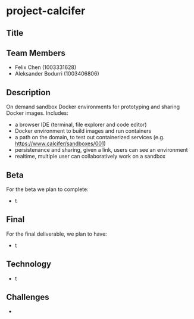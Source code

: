 # project-calcifer

## Title

## Team Members

- Felix Chen (1003331628)
- Aleksander Bodurri (1003406806)

## Description

On demand sandbox Docker environments for prototyping and sharing Docker images. Includes:

- a browser IDE (terminal, file explorer and code editor)
- Docker environment to build images and run containers
- a path on the domain, to test out containerized services (e.g. https://www.calcifer/sandboxes/001)
- persistenance and sharing, given a link, users can see an environment
- realtime, multiple user can collaboratively work on a sandbox

## Beta

For the beta we plan to complete:

- t

## Final

For the final deliverable, we plan to have:

- t

## Technology

- t

## Challenges

-
